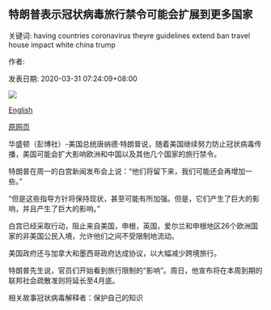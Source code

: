 ## 特朗普表示冠状病毒旅行禁令可能会扩展到更多国家

关键词: having countries coronavirus theyre guidelines extend ban travel house impact white china trump

作者: 

发表日期: 2020-03-31 07:24:09+08:00

![](https://www.straitstimes.com/sites/default/files/styles/x_large/public/articles/2020/03/31/nz_trump_310320.jpg?itok=hV5-_7qN)

[English](Trump%20says%20coronavirus%20travel%20ban%20may%20extend%20to%20more%20countries.md)

[原网页](https://www.straitstimes.com/world/united-states/trump-says-coronavirus-travel-ban-may-extend-to-more-countries)

华盛顿（彭博社）-美国总统唐纳德·特朗普说，随着美国继续努力防止冠状病毒传播，美国可能会扩大影响欧洲和中国以及其他几个国家的旅行禁令。

特朗普在周一的白宫新闻发布会上说：“他们将留下来，我们可能还会再增加一些。”

“但是这些指导方针将保持现状，甚至可能有所加强。但是，它们产生了巨大的影响，并且产生了巨大的影响。”

白宫已经采取行动，阻止来自美国，申根，英国，爱尔兰和申根地区26个欧洲国家的非美国公民入境，允许他们之间不受限制地流动。

美国政府还与加拿大和墨西哥政府达成协议，以大幅减少跨境旅行。

特朗普先生说，官员们开始看到旅行限制的“影响”。周日，他宣布将在本周到期的联邦社会疏散准则将延长至4月底。

相关故事冠状病毒解释者：保护自己的知识